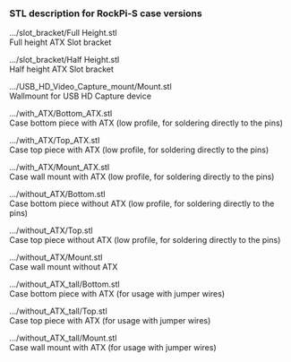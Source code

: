### STL description for RockPi-S case versions

.../slot_bracket/Full Height.stl  
Full height ATX Slot bracket

.../slot_bracket/Half Height.stl  
Half height ATX Slot bracket

.../USB_HD_Video_Capture_mount/Mount.stl  
Wallmount for USB HD Capture device

.../with_ATX/Bottom_ATX.stl  
Case bottom piece with ATX (low profile, for soldering directly to the pins)

.../with_ATX/Top_ATX.stl  
Case top piece with ATX (low profile, for soldering directly to the pins)

.../with_ATX/Mount_ATX.stl  
Case wall mount with ATX (low profile, for soldering directly to the pins)

.../without_ATX/Bottom.stl  
Case bottom piece without ATX (low profile, for soldering directly to the pins)

.../without_ATX/Top.stl  
Case top piece without ATX (low profile, for soldering directly to the pins)

.../without_ATX/Mount.stl  
Case wall mount without ATX

.../without_ATX_tall/Bottom.stl  
Case bottom piece with ATX (for usage with jumper wires)

.../without_ATX_tall/Top.stl  
Case top piece with ATX (for usage with jumper wires)

.../without_ATX_tall/Mount.stl  
Case wall mount with ATX (for usage with jumper wires)
